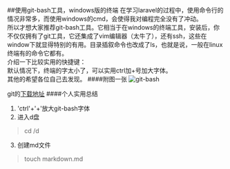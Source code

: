 ##使用git-bash工具，windows版的终端
在学习laravel的过程中，使用命令行的情况非常多，而使用windows的cmd，会使得我对编程完全没有了冲动。  
所以才想大家推荐git-bash工具。它相当于在windows的终端工具，安装后，你不仅仅拥有了git工具，它还集成了vim编辑器（太牛了），还有ssh，这些在window下就显得特别的有用。目录插叙命令也改成了ls，也就是说，一般在linux终端有的命令它都有。  
介绍一下比较实用的快捷键：  
默认情况下，终端的字太小了，可以实用ctrl加+号加大字体。  
其他的希望各位自己去发现。
####附图一张
![git-bash](http://7xo7bi.com1.z0.glb.clouddn.com/20151110124414.png)

git的[下载地址](http://git-scm.com/download/)
####个人实用总结

1. 'ctrl'+'+'放大git-bash字体
1. 进入d盘
> cd /d
3. 创建md文件
>touch markdown.md
